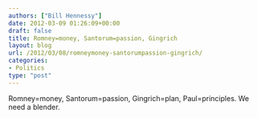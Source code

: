 ```yaml
---
authors: ["Bill Hennessy"]
date: 2012-03-09 01:26:09+00:00
draft: false
title: Romney=money, Santorum=passion, Gingrich
layout: blog
url: /2012/03/08/romneymoney-santorumpassion-gingrich/
categories:
- Politics
type: "post"
---
```


Romney=money, Santorum=passion, Gingrich=plan, Paul=principles. We need a blender.
